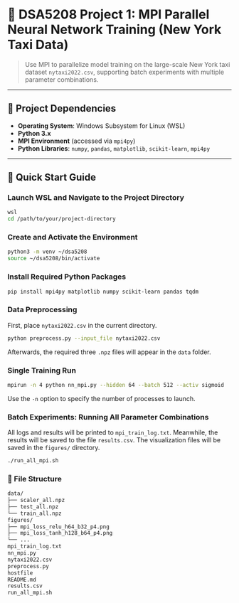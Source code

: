 # 🚕 DSA5208 Project 1: MPI Parallel Neural Network Training (New York Taxi Data)

> Use MPI to parallelize model training on the large-scale New York taxi dataset `nytaxi2022.csv`, supporting batch experiments with multiple parameter combinations.

---

## 🧰 Project Dependencies

- **Operating System**: Windows Subsystem for Linux (WSL)
- **Python 3.x**
- **MPI Environment** (accessed via `mpi4py`)
- **Python Libraries**: `numpy`, `pandas`, `matplotlib`, `scikit-learn`, `mpi4py`

---

## 🚀 Quick Start Guide

### Launch WSL and Navigate to the Project Directory
```bash
wsl
cd /path/to/your/project-directory
```

### Create and Activate the Environment
```bash
python3 -m venv ~/dsa5208
source ~/dsa5208/bin/activate
```

### Install Required Python Packages
```bash
pip install mpi4py matplotlib numpy scikit-learn pandas tqdm
```

### Data Preprocessing
First, place `nytaxi2022.csv` in the current directory.
```bash
python preprocess.py --input_file nytaxi2022.csv
```
Afterwards, the required three `.npz` files will appear in the `data` folder.

### Single Training Run
```bash
mpirun -n 4 python nn_mpi.py --hidden 64 --batch 512 --activ sigmoid
```
Use the `-n` option to specify the number of processes to launch.

### Batch Experiments: Running All Parameter Combinations
All logs and results will be printed to `mpi_train_log.txt`. Meanwhile, the results will be saved to the file `results.csv`. The visualization files will be saved in the `figures/` directory.
```bash
./run_all_mpi.sh
```

### 📁 File Structure
```bash
data/
├── scaler_all.npz
├── test_all.npz
└── train_all.npz
figures/                    
├── mpi_loss_relu_h64_b32_p4.png
├── mpi_loss_tanh_h128_b64_p4.png
└── ...
mpi_train_log.txt
nn_mpi.py
nytaxi2022.csv
preprocess.py
hostfile
README.md
results.csv
run_all_mpi.sh
```